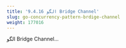 ```yaml
---
title: '9.4.16 الگو Bridge Channel'
slug: go-concurrency-pattern-brdige-channel
weight: 177016
---
```


الگو  Bridge Channel...